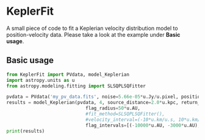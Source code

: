 # KeplerFit
A small piece of code to fit a Keplerian velocity distribution model to position-velocity data. Please take a look at the example under **Basic usage**.

## Basic usage
```python
from KeplerFit import PVdata, model_Keplerian
import astropy.units as u
from astropy.modeling.fitting import SLSQPLSQFitter

pvdata = PVdata('my_pv_data.fits', noise=5.66e-05*u.Jy/u.pixel, position_reference=467)
results = model_Keplerian(pvdata, 4, source_distance=2.0*u.kpc, return_stddevs=True, plot=True, 
                             flag_radius=50*u.AU,
                             #fit_method=SLSQPLSQFitter(),
                             #velocity_interval=(-10*u.km/u.s, 10*u.km/u.s),
                             flag_intervals=[(-10000*u.AU, -3000*u.AU), (3000*u.AU, 10000*u.AU)])
print(results)
```
